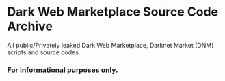 # Dark Web Marketplace Source Code Archive

All public/Privately leaked Dark Web Marketplace, Darknet Market (DNM) scripts and source codes.

### For informational purposes only.
